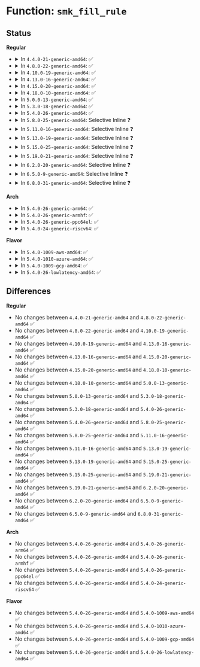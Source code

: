 # Function: <code>smk_fill_rule</code>

## Status
<b>Regular</b>
<ul>
<li>
<details>
<summary>In <code>4.4.0-21-generic-amd64</code>: ✅</summary>

```c
int smk_fill_rule(const char * subject, const char * object, const char * access1, const char * access2, struct smack_parsed_rule * rule, int import, int len)
```

```json
{
  "name": "smk_fill_rule",
  "collision_type": "Unique Static",
  "inline_type": "No",
  "funcs": [
    {
      "addr": 18446744071582398896,
      "name": "smk_fill_rule",
      "external": false,
      "loc": "security/smack/smackfs.c:339",
      "file": "security/smack/smackfs.c",
      "inline": "seen, unknown",
      "caller_inline": [],
      "caller_func": [
        "security/smack/smackfs.c:smk_parse_long_rule"
      ]
    }
  ],
  "symbols": [
    {
      "addr": 18446744071582398896,
      "name": "smk_fill_rule",
      "section": ".text",
      "bind": "STB_LOCAL",
      "size": 270
    }
  ]
}
```
</details>
</li>
<li>
<details>
<summary>In <code>4.8.0-22-generic-amd64</code>: ✅</summary>

```c
int smk_fill_rule(const char * subject, const char * object, const char * access1, const char * access2, struct smack_parsed_rule * rule, int import, int len)
```

```json
{
  "name": "smk_fill_rule",
  "collision_type": "Unique Static",
  "inline_type": "No",
  "funcs": [
    {
      "addr": 18446744071582620000,
      "name": "smk_fill_rule",
      "external": false,
      "loc": "security/smack/smackfs.c:339",
      "file": "security/smack/smackfs.c",
      "inline": "seen, unknown",
      "caller_inline": [],
      "caller_func": [
        "security/smack/smackfs.c:smk_parse_long_rule"
      ]
    }
  ],
  "symbols": [
    {
      "addr": 18446744071582620000,
      "name": "smk_fill_rule",
      "section": ".text",
      "bind": "STB_LOCAL",
      "size": 270
    }
  ]
}
```
</details>
</li>
<li>
<details>
<summary>In <code>4.10.0-19-generic-amd64</code>: ✅</summary>

```c
int smk_fill_rule(const char * subject, const char * object, const char * access1, const char * access2, struct smack_parsed_rule * rule, int import, int len)
```

```json
{
  "name": "smk_fill_rule",
  "collision_type": "Unique Static",
  "inline_type": "No",
  "funcs": [
    {
      "addr": 18446744071582713152,
      "name": "smk_fill_rule",
      "external": false,
      "loc": "security/smack/smackfs.c:339",
      "file": "security/smack/smackfs.c",
      "inline": "seen, unknown",
      "caller_inline": [],
      "caller_func": [
        "security/smack/smackfs.c:smk_parse_long_rule"
      ]
    }
  ],
  "symbols": [
    {
      "addr": 18446744071582713152,
      "name": "smk_fill_rule",
      "section": ".text",
      "bind": "STB_LOCAL",
      "size": 270
    }
  ]
}
```
</details>
</li>
<li>
<details>
<summary>In <code>4.13.0-16-generic-amd64</code>: ✅</summary>

```c
int smk_fill_rule(const char * subject, const char * object, const char * access1, const char * access2, struct smack_parsed_rule * rule, int import, int len)
```

```json
{
  "name": "smk_fill_rule",
  "collision_type": "Unique Static",
  "inline_type": "No",
  "funcs": [
    {
      "addr": 18446744071582806624,
      "name": "smk_fill_rule",
      "external": false,
      "loc": "security/smack/smackfs.c:344",
      "file": "security/smack/smackfs.c",
      "inline": "seen, unknown",
      "caller_inline": [],
      "caller_func": [
        "security/smack/smackfs.c:smk_parse_long_rule"
      ]
    }
  ],
  "symbols": [
    {
      "addr": 18446744071582806624,
      "name": "smk_fill_rule",
      "section": ".text",
      "bind": "STB_LOCAL",
      "size": 270
    }
  ]
}
```
</details>
</li>
<li>
<details>
<summary>In <code>4.15.0-20-generic-amd64</code>: ✅</summary>

```c
int smk_fill_rule(const char * subject, const char * object, const char * access1, const char * access2, struct smack_parsed_rule * rule, int import, int len)
```

```json
{
  "name": "smk_fill_rule",
  "collision_type": "Unique Static",
  "inline_type": "No",
  "funcs": [
    {
      "addr": 18446744071582963344,
      "name": "smk_fill_rule",
      "external": false,
      "loc": "security/smack/smackfs.c:344",
      "file": "security/smack/smackfs.c",
      "inline": "seen, unknown",
      "caller_inline": [],
      "caller_func": [
        "security/smack/smackfs.c:smk_parse_long_rule"
      ]
    }
  ],
  "symbols": [
    {
      "addr": 18446744071582963344,
      "name": "smk_fill_rule",
      "section": ".text",
      "bind": "STB_LOCAL",
      "size": 270
    }
  ]
}
```
</details>
</li>
<li>
<details>
<summary>In <code>4.18.0-10-generic-amd64</code>: ✅</summary>

```c
int smk_fill_rule(const char * subject, const char * object, const char * access1, const char * access2, struct smack_parsed_rule * rule, int import, int len)
```

```json
{
  "name": "smk_fill_rule",
  "collision_type": "Unique Static",
  "inline_type": "No",
  "funcs": [
    {
      "addr": 18446744071583164192,
      "name": "smk_fill_rule",
      "external": false,
      "loc": "security/smack/smackfs.c:344",
      "file": "security/smack/smackfs.c",
      "inline": "seen, unknown",
      "caller_inline": [],
      "caller_func": [
        "security/smack/smackfs.c:smk_parse_long_rule"
      ]
    }
  ],
  "symbols": [
    {
      "addr": 18446744071583164192,
      "name": "smk_fill_rule",
      "section": ".text",
      "bind": "STB_LOCAL",
      "size": 298
    }
  ]
}
```
</details>
</li>
<li>
<details>
<summary>In <code>5.0.0-13-generic-amd64</code>: ✅</summary>

```c
int smk_fill_rule(const char * subject, const char * object, const char * access1, const char * access2, struct smack_parsed_rule * rule, int import, int len)
```

```json
{
  "name": "smk_fill_rule",
  "collision_type": "Unique Static",
  "inline_type": "No",
  "funcs": [
    {
      "addr": 18446744071583281296,
      "name": "smk_fill_rule",
      "external": false,
      "loc": "security/smack/smackfs.c:344",
      "file": "security/smack/smackfs.c",
      "inline": "seen, unknown",
      "caller_inline": [],
      "caller_func": [
        "security/smack/smackfs.c:smk_parse_long_rule"
      ]
    }
  ],
  "symbols": [
    {
      "addr": 18446744071583281296,
      "name": "smk_fill_rule",
      "section": ".text",
      "bind": "STB_LOCAL",
      "size": 298
    }
  ]
}
```
</details>
</li>
<li>
<details>
<summary>In <code>5.3.0-18-generic-amd64</code>: ✅</summary>

```c
int smk_fill_rule(const char * subject, const char * object, const char * access1, const char * access2, struct smack_parsed_rule * rule, int import, int len)
```

```json
{
  "name": "smk_fill_rule",
  "collision_type": "Unique Static",
  "inline_type": "No",
  "funcs": [
    {
      "addr": 18446744071583468560,
      "name": "smk_fill_rule",
      "external": false,
      "loc": "security/smack/smackfs.c:314",
      "file": "security/smack/smackfs.c",
      "inline": "seen, unknown",
      "caller_inline": [],
      "caller_func": [
        "security/smack/smackfs.c:smk_parse_long_rule"
      ]
    }
  ],
  "symbols": [
    {
      "addr": 18446744071583468560,
      "name": "smk_fill_rule",
      "section": ".text",
      "bind": "STB_LOCAL",
      "size": 276
    }
  ]
}
```
</details>
</li>
<li>
<details>
<summary>In <code>5.4.0-26-generic-amd64</code>: ✅</summary>

```c
int smk_fill_rule(const char * subject, const char * object, const char * access1, const char * access2, struct smack_parsed_rule * rule, int import, int len)
```

```json
{
  "name": "smk_fill_rule",
  "collision_type": "Unique Static",
  "inline_type": "No",
  "funcs": [
    {
      "addr": 18446744071583574512,
      "name": "smk_fill_rule",
      "external": false,
      "loc": "security/smack/smackfs.c:314",
      "file": "security/smack/smackfs.c",
      "inline": "seen, unknown",
      "caller_inline": [],
      "caller_func": [
        "security/smack/smackfs.c:smk_parse_long_rule"
      ]
    }
  ],
  "symbols": [
    {
      "addr": 18446744071583574512,
      "name": "smk_fill_rule",
      "section": ".text",
      "bind": "STB_LOCAL",
      "size": 276
    }
  ]
}
```
</details>
</li>
<li>
<details>
<summary>In <code>5.8.0-25-generic-amd64</code>: Selective Inline ❓</summary>

```c
int smk_fill_rule(const char * subject, const char * object, const char * access1, const char * access2, struct smack_parsed_rule * rule, int import, int len)
```

```json
{
  "name": "smk_fill_rule",
  "collision_type": "Unique Static",
  "inline_type": "Selective",
  "funcs": [
    {
      "addr": 18446744071583926400,
      "name": "smk_fill_rule",
      "external": false,
      "loc": "security/smack/smackfs.c:315",
      "file": "security/smack/smackfs.c",
      "inline": "not declared, inlined",
      "caller_inline": [],
      "caller_func": [
        "security/smack/smackfs.c:smk_parse_long_rule"
      ]
    }
  ],
  "symbols": [
    {
      "addr": 18446744071583926400,
      "name": "smk_fill_rule",
      "section": ".text",
      "bind": "STB_LOCAL",
      "size": 285
    }
  ]
}
```
</details>
</li>
<li>
<details>
<summary>In <code>5.11.0-16-generic-amd64</code>: Selective Inline ❓</summary>

```c
int smk_fill_rule(const char * subject, const char * object, const char * access1, const char * access2, struct smack_parsed_rule * rule, int import, int len)
```

```json
{
  "name": "smk_fill_rule",
  "collision_type": "Unique Static",
  "inline_type": "Selective",
  "funcs": [
    {
      "addr": 18446744071584046576,
      "name": "smk_fill_rule",
      "external": false,
      "loc": "security/smack/smackfs.c:315",
      "file": "security/smack/smackfs.c",
      "inline": "not declared, inlined",
      "caller_inline": [],
      "caller_func": [
        "security/smack/smackfs.c:smk_parse_long_rule"
      ]
    }
  ],
  "symbols": [
    {
      "addr": 18446744071584046576,
      "name": "smk_fill_rule",
      "section": ".text",
      "bind": "STB_LOCAL",
      "size": 285
    }
  ]
}
```
</details>
</li>
<li>
<details>
<summary>In <code>5.13.0-19-generic-amd64</code>: Selective Inline ❓</summary>

```c
int smk_fill_rule(const char * subject, const char * object, const char * access1, const char * access2, struct smack_parsed_rule * rule, int import, int len)
```

```json
{
  "name": "smk_fill_rule",
  "collision_type": "Unique Static",
  "inline_type": "Selective",
  "funcs": [
    {
      "addr": 18446744071584074432,
      "name": "smk_fill_rule",
      "external": false,
      "loc": "security/smack/smackfs.c:315",
      "file": "security/smack/smackfs.c",
      "inline": "not declared, inlined",
      "caller_inline": [],
      "caller_func": [
        "security/smack/smackfs.c:smk_parse_long_rule"
      ]
    }
  ],
  "symbols": [
    {
      "addr": 18446744071584074432,
      "name": "smk_fill_rule",
      "section": ".text",
      "bind": "STB_LOCAL",
      "size": 285
    }
  ]
}
```
</details>
</li>
<li>
<details>
<summary>In <code>5.15.0-25-generic-amd64</code>: Selective Inline ❓</summary>

```c
int smk_fill_rule(const char * subject, const char * object, const char * access1, const char * access2, struct smack_parsed_rule * rule, int import, int len)
```

```json
{
  "name": "smk_fill_rule",
  "collision_type": "Unique Static",
  "inline_type": "Selective",
  "funcs": [
    {
      "addr": 18446744071584446384,
      "name": "smk_fill_rule",
      "external": false,
      "loc": "security/smack/smackfs.c:315",
      "file": "security/smack/smackfs.c",
      "inline": "not declared, inlined",
      "caller_inline": [],
      "caller_func": [
        "security/smack/smackfs.c:smk_parse_long_rule"
      ]
    }
  ],
  "symbols": [
    {
      "addr": 18446744071584446384,
      "name": "smk_fill_rule",
      "section": ".text",
      "bind": "STB_LOCAL",
      "size": 285
    }
  ]
}
```
</details>
</li>
<li>
<details>
<summary>In <code>5.19.0-21-generic-amd64</code>: Selective Inline ❓</summary>

```c
int smk_fill_rule(const char * subject, const char * object, const char * access1, const char * access2, struct smack_parsed_rule * rule, int import, int len)
```

```json
{
  "name": "smk_fill_rule",
  "collision_type": "Unique Static",
  "inline_type": "Selective",
  "funcs": [
    {
      "addr": 18446744071585078848,
      "name": "smk_fill_rule",
      "external": false,
      "loc": "security/smack/smackfs.c:315",
      "file": "security/smack/smackfs.c",
      "inline": "not declared, inlined",
      "caller_inline": [],
      "caller_func": [
        "security/smack/smackfs.c:smk_parse_long_rule"
      ]
    }
  ],
  "symbols": [
    {
      "addr": 18446744071585078848,
      "name": "smk_fill_rule",
      "section": ".text",
      "bind": "STB_LOCAL",
      "size": 287
    }
  ]
}
```
</details>
</li>
<li>
<details>
<summary>In <code>6.2.0-20-generic-amd64</code>: Selective Inline ❓</summary>

```c
int smk_fill_rule(const char * subject, const char * object, const char * access1, const char * access2, struct smack_parsed_rule * rule, int import, int len)
```

```json
{
  "name": "smk_fill_rule",
  "collision_type": "Unique Static",
  "inline_type": "Selective",
  "funcs": [
    {
      "addr": 18446744071585801728,
      "name": "smk_fill_rule",
      "external": false,
      "loc": "security/smack/smackfs.c:315",
      "file": "security/smack/smackfs.c",
      "inline": "not declared, inlined",
      "caller_inline": [],
      "caller_func": [
        "security/smack/smackfs.c:smk_parse_long_rule"
      ]
    }
  ],
  "symbols": [
    {
      "addr": 18446744071585801728,
      "name": "smk_fill_rule",
      "section": ".text",
      "bind": "STB_LOCAL",
      "size": 287
    }
  ]
}
```
</details>
</li>
<li>
<details>
<summary>In <code>6.5.0-9-generic-amd64</code>: Selective Inline ❓</summary>

```c
int smk_fill_rule(const char * subject, const char * object, const char * access1, const char * access2, struct smack_parsed_rule * rule, int import, int len)
```

```json
{
  "name": "smk_fill_rule",
  "collision_type": "Unique Static",
  "inline_type": "Selective",
  "funcs": [
    {
      "addr": 18446744071586034704,
      "name": "smk_fill_rule",
      "external": false,
      "loc": "security/smack/smackfs.c:315",
      "file": "security/smack/smackfs.c",
      "inline": "not declared, inlined",
      "caller_inline": [],
      "caller_func": [
        "security/smack/smackfs.c:smk_parse_long_rule"
      ]
    }
  ],
  "symbols": [
    {
      "addr": 18446744071586034704,
      "name": "smk_fill_rule",
      "section": ".text",
      "bind": "STB_LOCAL",
      "size": 294
    }
  ]
}
```
</details>
</li>
<li>
<details>
<summary>In <code>6.8.0-31-generic-amd64</code>: Selective Inline ❓</summary>

```c
int smk_fill_rule(const char * subject, const char * object, const char * access1, const char * access2, struct smack_parsed_rule * rule, int import, int len)
```

```json
{
  "name": "smk_fill_rule",
  "collision_type": "Unique Static",
  "inline_type": "Selective",
  "funcs": [
    {
      "addr": 18446744071586282384,
      "name": "smk_fill_rule",
      "external": false,
      "loc": "security/smack/smackfs.c:313",
      "file": "security/smack/smackfs.c",
      "inline": "not declared, inlined",
      "caller_inline": [],
      "caller_func": [
        "security/smack/smackfs.c:smk_parse_long_rule"
      ]
    }
  ],
  "symbols": [
    {
      "addr": 18446744071586282384,
      "name": "smk_fill_rule",
      "section": ".text",
      "bind": "STB_LOCAL",
      "size": 294
    }
  ]
}
```
</details>
</li>
</ul>
<b>Arch</b>
<ul>
<li>
<details>
<summary>In <code>5.4.0-26-generic-arm64</code>: ✅</summary>

```c
int smk_fill_rule(const char * subject, const char * object, const char * access1, const char * access2, struct smack_parsed_rule * rule, int import, int len)
```

```json
{
  "name": "smk_fill_rule",
  "collision_type": "Unique Static",
  "inline_type": "No",
  "funcs": [
    {
      "addr": 18446603336495350928,
      "name": "smk_fill_rule",
      "external": false,
      "loc": "security/smack/smackfs.c:314",
      "file": "security/smack/smackfs.c",
      "inline": "seen, unknown",
      "caller_inline": [],
      "caller_func": [
        "security/smack/smackfs.c:smk_parse_long_rule"
      ]
    }
  ],
  "symbols": [
    {
      "addr": 18446603336495350928,
      "name": "smk_fill_rule",
      "section": ".text",
      "bind": "STB_LOCAL",
      "size": 336
    }
  ]
}
```
</details>
</li>
<li>
<details>
<summary>In <code>5.4.0-26-generic-armhf</code>: ✅</summary>

```c
int smk_fill_rule(const char * subject, const char * object, const char * access1, const char * access2, struct smack_parsed_rule * rule, int import, int len)
```

```json
{
  "name": "smk_fill_rule",
  "collision_type": "Unique Static",
  "inline_type": "No",
  "funcs": [
    {
      "addr": 3228726852,
      "name": "smk_fill_rule",
      "external": false,
      "loc": "security/smack/smackfs.c:314",
      "file": "security/smack/smackfs.c",
      "inline": "seen, unknown",
      "caller_inline": [],
      "caller_func": [
        "security/smack/smackfs.c:smk_parse_long_rule"
      ]
    }
  ],
  "symbols": [
    {
      "addr": 3228726852,
      "name": "smk_fill_rule",
      "section": ".text",
      "bind": "STB_LOCAL",
      "size": 272
    }
  ]
}
```
</details>
</li>
<li>
<details>
<summary>In <code>5.4.0-26-generic-ppc64el</code>: ✅</summary>

```c
int smk_fill_rule(const char * subject, const char * object, const char * access1, const char * access2, struct smack_parsed_rule * rule, int import, int len)
```

```json
{
  "name": "smk_fill_rule",
  "collision_type": "Unique Static",
  "inline_type": "No",
  "funcs": [
    {
      "addr": 13835058055289360144,
      "name": "smk_fill_rule",
      "external": false,
      "loc": "security/smack/smackfs.c:314",
      "file": "security/smack/smackfs.c",
      "inline": "seen, unknown",
      "caller_inline": [],
      "caller_func": [
        "security/smack/smackfs.c:smk_parse_long_rule"
      ]
    }
  ],
  "symbols": [
    {
      "addr": 13835058055289360144,
      "name": "smk_fill_rule",
      "section": ".text",
      "bind": "STB_LOCAL",
      "size": 456
    }
  ]
}
```
</details>
</li>
<li>
<details>
<summary>In <code>5.4.0-24-generic-riscv64</code>: ✅</summary>

```c
int smk_fill_rule(const char * subject, const char * object, const char * access1, const char * access2, struct smack_parsed_rule * rule, int import, int len)
```

```json
{
  "name": "smk_fill_rule",
  "collision_type": "Unique Static",
  "inline_type": "No",
  "funcs": [
    {
      "addr": 18446743936274560554,
      "name": "smk_fill_rule",
      "external": false,
      "loc": "security/smack/smackfs.c:314",
      "file": "security/smack/smackfs.c",
      "inline": "seen, unknown",
      "caller_inline": [],
      "caller_func": [
        "security/smack/smackfs.c:smk_parse_long_rule"
      ]
    }
  ],
  "symbols": [
    {
      "addr": 18446743936274560554,
      "name": "smk_fill_rule",
      "section": ".text",
      "bind": "STB_LOCAL",
      "size": 268
    }
  ]
}
```
</details>
</li>
</ul>
<b>Flavor</b>
<ul>
<li>
<details>
<summary>In <code>5.4.0-1009-aws-amd64</code>: ✅</summary>

```c
int smk_fill_rule(const char * subject, const char * object, const char * access1, const char * access2, struct smack_parsed_rule * rule, int import, int len)
```

```json
{
  "name": "smk_fill_rule",
  "collision_type": "Unique Static",
  "inline_type": "No",
  "funcs": [
    {
      "addr": 18446744071583543248,
      "name": "smk_fill_rule",
      "external": false,
      "loc": "security/smack/smackfs.c:314",
      "file": "security/smack/smackfs.c",
      "inline": "seen, unknown",
      "caller_inline": [],
      "caller_func": [
        "security/smack/smackfs.c:smk_parse_long_rule"
      ]
    }
  ],
  "symbols": [
    {
      "addr": 18446744071583543248,
      "name": "smk_fill_rule",
      "section": ".text",
      "bind": "STB_LOCAL",
      "size": 276
    }
  ]
}
```
</details>
</li>
<li>
<details>
<summary>In <code>5.4.0-1010-azure-amd64</code>: ✅</summary>

```c
int smk_fill_rule(const char * subject, const char * object, const char * access1, const char * access2, struct smack_parsed_rule * rule, int import, int len)
```

```json
{
  "name": "smk_fill_rule",
  "collision_type": "Unique Static",
  "inline_type": "No",
  "funcs": [
    {
      "addr": 18446744071583480304,
      "name": "smk_fill_rule",
      "external": false,
      "loc": "security/smack/smackfs.c:314",
      "file": "security/smack/smackfs.c",
      "inline": "seen, unknown",
      "caller_inline": [],
      "caller_func": [
        "security/smack/smackfs.c:smk_parse_long_rule"
      ]
    }
  ],
  "symbols": [
    {
      "addr": 18446744071583480304,
      "name": "smk_fill_rule",
      "section": ".text",
      "bind": "STB_LOCAL",
      "size": 276
    }
  ]
}
```
</details>
</li>
<li>
<details>
<summary>In <code>5.4.0-1009-gcp-amd64</code>: ✅</summary>

```c
int smk_fill_rule(const char * subject, const char * object, const char * access1, const char * access2, struct smack_parsed_rule * rule, int import, int len)
```

```json
{
  "name": "smk_fill_rule",
  "collision_type": "Unique Static",
  "inline_type": "No",
  "funcs": [
    {
      "addr": 18446744071583527024,
      "name": "smk_fill_rule",
      "external": false,
      "loc": "security/smack/smackfs.c:314",
      "file": "security/smack/smackfs.c",
      "inline": "seen, unknown",
      "caller_inline": [],
      "caller_func": [
        "security/smack/smackfs.c:smk_parse_long_rule"
      ]
    }
  ],
  "symbols": [
    {
      "addr": 18446744071583527024,
      "name": "smk_fill_rule",
      "section": ".text",
      "bind": "STB_LOCAL",
      "size": 276
    }
  ]
}
```
</details>
</li>
<li>
<details>
<summary>In <code>5.4.0-26-lowlatency-amd64</code>: ✅</summary>

```c
int smk_fill_rule(const char * subject, const char * object, const char * access1, const char * access2, struct smack_parsed_rule * rule, int import, int len)
```

```json
{
  "name": "smk_fill_rule",
  "collision_type": "Unique Static",
  "inline_type": "No",
  "funcs": [
    {
      "addr": 18446744071583623968,
      "name": "smk_fill_rule",
      "external": false,
      "loc": "security/smack/smackfs.c:314",
      "file": "security/smack/smackfs.c",
      "inline": "seen, unknown",
      "caller_inline": [],
      "caller_func": [
        "security/smack/smackfs.c:smk_parse_long_rule"
      ]
    }
  ],
  "symbols": [
    {
      "addr": 18446744071583623968,
      "name": "smk_fill_rule",
      "section": ".text",
      "bind": "STB_LOCAL",
      "size": 276
    }
  ]
}
```
</details>
</li>
</ul>

## Differences
<b>Regular</b>
<ul>
<li>
No changes between <code>4.4.0-21-generic-amd64</code> and <code>4.8.0-22-generic-amd64</code> ✅
</li>
<li>
No changes between <code>4.8.0-22-generic-amd64</code> and <code>4.10.0-19-generic-amd64</code> ✅
</li>
<li>
No changes between <code>4.10.0-19-generic-amd64</code> and <code>4.13.0-16-generic-amd64</code> ✅
</li>
<li>
No changes between <code>4.13.0-16-generic-amd64</code> and <code>4.15.0-20-generic-amd64</code> ✅
</li>
<li>
No changes between <code>4.15.0-20-generic-amd64</code> and <code>4.18.0-10-generic-amd64</code> ✅
</li>
<li>
No changes between <code>4.18.0-10-generic-amd64</code> and <code>5.0.0-13-generic-amd64</code> ✅
</li>
<li>
No changes between <code>5.0.0-13-generic-amd64</code> and <code>5.3.0-18-generic-amd64</code> ✅
</li>
<li>
No changes between <code>5.3.0-18-generic-amd64</code> and <code>5.4.0-26-generic-amd64</code> ✅
</li>
<li>
No changes between <code>5.4.0-26-generic-amd64</code> and <code>5.8.0-25-generic-amd64</code> ✅
</li>
<li>
No changes between <code>5.8.0-25-generic-amd64</code> and <code>5.11.0-16-generic-amd64</code> ✅
</li>
<li>
No changes between <code>5.11.0-16-generic-amd64</code> and <code>5.13.0-19-generic-amd64</code> ✅
</li>
<li>
No changes between <code>5.13.0-19-generic-amd64</code> and <code>5.15.0-25-generic-amd64</code> ✅
</li>
<li>
No changes between <code>5.15.0-25-generic-amd64</code> and <code>5.19.0-21-generic-amd64</code> ✅
</li>
<li>
No changes between <code>5.19.0-21-generic-amd64</code> and <code>6.2.0-20-generic-amd64</code> ✅
</li>
<li>
No changes between <code>6.2.0-20-generic-amd64</code> and <code>6.5.0-9-generic-amd64</code> ✅
</li>
<li>
No changes between <code>6.5.0-9-generic-amd64</code> and <code>6.8.0-31-generic-amd64</code> ✅
</li>
</ul>
<b>Arch</b>
<ul>
<li>
No changes between <code>5.4.0-26-generic-amd64</code> and <code>5.4.0-26-generic-arm64</code> ✅
</li>
<li>
No changes between <code>5.4.0-26-generic-amd64</code> and <code>5.4.0-26-generic-armhf</code> ✅
</li>
<li>
No changes between <code>5.4.0-26-generic-amd64</code> and <code>5.4.0-26-generic-ppc64el</code> ✅
</li>
<li>
No changes between <code>5.4.0-26-generic-amd64</code> and <code>5.4.0-24-generic-riscv64</code> ✅
</li>
</ul>
<b>Flavor</b>
<ul>
<li>
No changes between <code>5.4.0-26-generic-amd64</code> and <code>5.4.0-1009-aws-amd64</code> ✅
</li>
<li>
No changes between <code>5.4.0-26-generic-amd64</code> and <code>5.4.0-1010-azure-amd64</code> ✅
</li>
<li>
No changes between <code>5.4.0-26-generic-amd64</code> and <code>5.4.0-1009-gcp-amd64</code> ✅
</li>
<li>
No changes between <code>5.4.0-26-generic-amd64</code> and <code>5.4.0-26-lowlatency-amd64</code> ✅
</li>
</ul>
